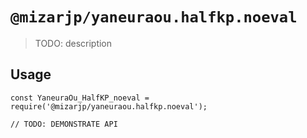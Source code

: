 # `@mizarjp/yaneuraou.halfkp.noeval`

> TODO: description

## Usage

```
const YaneuraOu_HalfKP_noeval = require('@mizarjp/yaneuraou.halfkp.noeval');

// TODO: DEMONSTRATE API
```

